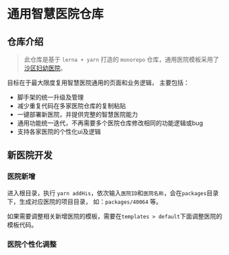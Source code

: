 # 通用智慧医院仓库

## 仓库介绍

> 此仓库是基于 `lerna + yarn` 打造的 `monorepo` 仓库，通用医院模板采用了[沙区妇幼医院](https://ourgit.cqkqinfo.com/fe-his-groups/apps/40064)。

目标在于最大限度复用智慧医院通用的页面和业务逻辑， 主要包括：

- 脚手架的统一升级及管理
- 减少重复代码在多家医院仓库的复制粘贴
- 一键部署新医院，并提供完整的智慧医院能力
- 通用功能统一迭代，不再需要多个医院仓库修改相同的功能逻辑或bug
- 支持各家医院的个性化ui及逻辑

## 新医院开发

### 医院新增

进入根目录，执行 `yarn addHis`，依次输入`医院ID`和`医院名称`，会在`packages`目录下，生成对应医院的项目目录， 如：`packages/40064` 等。

如果需要调整相关新增医院的模板，需要在`templates > default`下面调整医院的模板代码。

### 医院个性化调整



